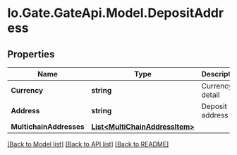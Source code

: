 
# Io.Gate.GateApi.Model.DepositAddress

## Properties

Name | Type | Description | Notes
------------ | ------------- | ------------- | -------------
**Currency** | **string** | Currency detail | 
**Address** | **string** | Deposit address | 
**MultichainAddresses** | [**List&lt;MultiChainAddressItem&gt;**](MultiChainAddressItem.md) |  | [optional] 

[[Back to Model list]](../README.md#documentation-for-models)
[[Back to API list]](../README.md#documentation-for-api-endpoints)
[[Back to README]](../README.md)
